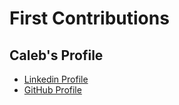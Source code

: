 # First Contributions

## Caleb's Profile
- [Linkedin Profile](https://www.linkedin.com/in/caleb-chandrasekar/)
- [GitHub Profile](https://github.com/calebjubal)
